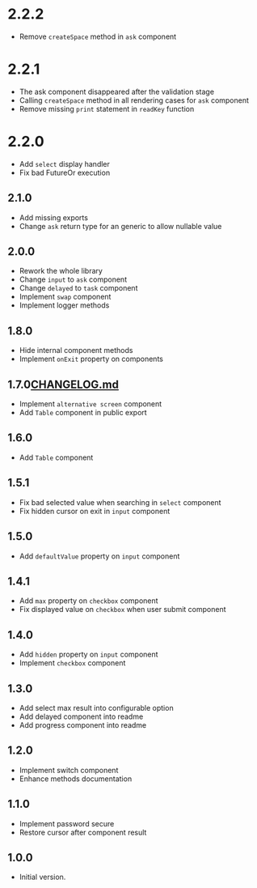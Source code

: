 # 2.2.2
- Remove `createSpace` method in `ask` component

# 2.2.1
- The ask component disappeared after the validation stage
- Calling `createSpace` method in all rendering cases for `ask` component
- Remove missing `print` statement in `readKey` function

# 2.2.0
- Add `select` display handler
- Fix bad FutureOr execution

## 2.1.0
- Add missing exports
- Change `ask` return type for an generic to allow nullable value 

## 2.0.0
- Rework the whole library
- Change `input` to `ask` component
- Change `delayed` to `task` component
- Implement `swap` component
- Implement logger methods

## 1.8.0

- Hide internal component methods
- Implement `onExit` property on components

## 1.7.0[CHANGELOG.md](CHANGELOG.md)

- Implement `alternative screen` component
- Add `Table` component in public export

## 1.6.0

- Add `Table` component

## 1.5.1

- Fix bad selected value when searching in `select` component
- Fix hidden cursor on exit in `input` component

## 1.5.0

- Add `defaultValue` property on `input` component

## 1.4.1

- Add `max` property on `checkbox` component
- Fix displayed value on `checkbox` when user submit component 

## 1.4.0

- Add `hidden` property on `input` component
- Implement `checkbox` component

## 1.3.0

- Add select max result into configurable option
- Add delayed component into readme
- Add progress component into readme

## 1.2.0

- Implement switch component
- Enhance methods documentation

## 1.1.0

- Implement password secure
- Restore cursor after component result

## 1.0.0

- Initial version.
